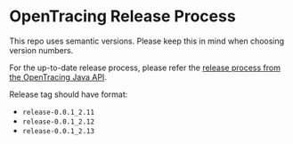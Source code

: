 # OpenTracing Release Process

This repo uses semantic versions. Please keep this in mind when choosing version numbers.

For the up-to-date release process, please refer the
[release process from the OpenTracing Java API](https://github.com/opentracing/opentracing-java/blob/master/RELEASE.md).


Release tag should have format: 
- `release-0.0.1_2.11`
- `release-0.0.1_2.12`
- `release-0.0.1_2.13`
